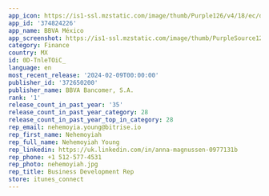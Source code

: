 ```yaml
---
app_icon: https://is1-ssl.mzstatic.com/image/thumb/Purple126/v4/18/ec/d4/18ecd4e3-bc33-ab8c-ce4c-2b7259728e4b/AppIcon-1x_U007emarketing-0-5-0-85-220.png/1024x1024bb.png
app_id: '374824226'
app_name: BBVA México
app_screenshot: https://is1-ssl.mzstatic.com/image/thumb/PurpleSource122/v4/b3/85/24/b38524ac-2cc7-b552-c18b-e67bf257dd52/45622ff4-793c-4d9b-ad7e-09c1522ce2a8_ios-1242x2688-00.png/1242x2688bb.png
category: Finance
country: MX
id: 0D-TnleTOiC_
language: en
most_recent_release: '2024-02-09T00:00:00'
publisher_id: '372650200'
publisher_name: BBVA Bancomer, S.A.
rank: '1'
release_count_in_past_year: '35'
release_count_in_past_year_category: 28
release_count_in_past_year_top_in_category: 28
rep_email: nehemoyia.young@bitrise.io
rep_first_name: Nehemoyiah
rep_full_name: Nehemoyiah Young
rep_linkedin: https://uk.linkedin.com/in/anna-magnussen-0977131b
rep_phone: +1 512-577-4531
rep_photo: nehemoyiah.jpg
rep_title: Business Development Rep
store: itunes_connect
---
```

